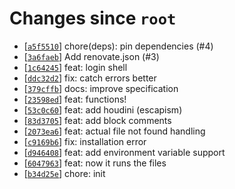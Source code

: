 <!-- since 2021-07-27T22:09:04+01:00 -->
# Changes since `root`

- \[[`a5f5510`](https://github.com/nearlySplat/qsh/commit/a5f55103a44cc1743a653d9356aa1278859421d2)\] chore(deps): pin dependencies (#4)
- \[[`3a6faeb`](https://github.com/nearlySplat/qsh/commit/3a6faebdff451645ebd818144cb0aa9e22710fe3)\] Add renovate.json (#3)
- \[[`1c64245`](https://github.com/nearlySplat/qsh/commit/1c64245f5bf924bad8cdf7642f04b4df76eb4c90)\] feat: login shell
- \[[`ddc32d2`](https://github.com/nearlySplat/qsh/commit/ddc32d2b348fab40541c5e3d31bd2e1f3482079f)\] fix: catch errors better
- \[[`379cffb`](https://github.com/nearlySplat/qsh/commit/379cffbd5ffb210716751516a3749dc8a4808bcd)\] docs: improve specification
- \[[`23598ed`](https://github.com/nearlySplat/qsh/commit/23598ed9fb0ea97762c4d78f7d63224cc7d7b5fe)\] feat: functions!
- \[[`53c0c60`](https://github.com/nearlySplat/qsh/commit/53c0c6036f1e21c420888bad98744fba0f2fdf8e)\] feat: add houdini (escapism)
- \[[`83d3705`](https://github.com/nearlySplat/qsh/commit/83d370531ad5e8fdcfeb68490b2b8fbe6caa2454)\] feat: add block comments
- \[[`2073ea6`](https://github.com/nearlySplat/qsh/commit/2073ea6aef358faa79dbfce141fd2531d894fe1e)\] feat: actual file not found handling
- \[[`c9169b6`](https://github.com/nearlySplat/qsh/commit/c9169b6d78e958d8cb1d59dab7ddfb14fb517925)\] fix: installation error
- \[[`d946408`](https://github.com/nearlySplat/qsh/commit/d946408e8a7e6314521b0ad1edb4869976d4e6ac)\] feat: add environment variable support
- \[[`6047963`](https://github.com/nearlySplat/qsh/commit/604796390ceeba9dc363a77520ef67bbab288d27)\] feat: now it runs the files
- \[[`b34d25e`](https://github.com/nearlySplat/qsh/commit/b34d25e9f072c94af4a1aff6d0129a2e31b07422)\] chore: init
